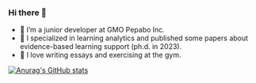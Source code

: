 ### Hi there 👋

- 🔭 I’m a junior developer at GMO Pepabo Inc.
- 🌱 I specialized in learning analytics and published some papers about evidence-based learning support (ph.d. in 2023).
- 👯 I love writing essays and exercising at the gym.

[![Anurag's GitHub stats](https://github-readme-stats.vercel.app/api?username=kromiii)](https://github.com/anuraghazra/github-readme-stats)

<!--
**kromiii/kromiii** is a ✨ _special_ ✨ repository because its `README.md` (this file) appears on your GitHub profile.

Here are some ideas to get you started:

- 🔭 I’m currently working on ...
- 🌱 I’m currently learning ...
- 👯 I’m looking to collaborate on ...
- 🤔 I’m looking for help with ...
- 💬 Ask me about ...
- 📫 How to reach me: ...
- 😄 Pronouns: ...
- ⚡ Fun fact: ...
-->
